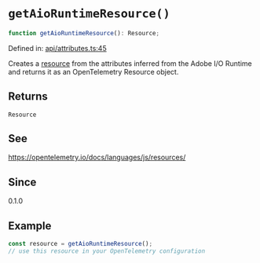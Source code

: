 # `getAioRuntimeResource()`

```ts
function getAioRuntimeResource(): Resource;
```

Defined in: [api/attributes.ts:45](https://github.com/adobe/aio-lib-telemetry/blob/8f52cfa8868b711535e2b8726ef8da98982edbdf/source/api/attributes.ts#L45)

Creates a [resource](https://open-telemetry.github.io/opentelemetry-js/interfaces/_opentelemetry_sdk-node.resources.Resource.html)
from the attributes inferred from the Adobe I/O Runtime and returns it as an OpenTelemetry Resource object.

## Returns

`Resource`

## See

https://opentelemetry.io/docs/languages/js/resources/

## Since

0.1.0

## Example

```ts
const resource = getAioRuntimeResource();
// use this resource in your OpenTelemetry configuration
```
